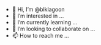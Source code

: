- 👋 Hi, I’m @blklagoon
- 👀 I’m interested in ...
- 🌱 I’m currently learning ...
- 💞️ I’m looking to collaborate on ...
- 📫 How to reach me ...

<!---
blklagoon/blklagoon is a ✨ special ✨ repository because its `README.md` (this file) appears on your GitHub profile.
You can click the Preview link to take a look at your changes.
--->
